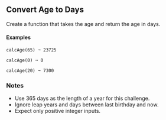 ## Convert Age to Days

Create a function that takes the age and return the age in days.

#### Examples

```text
calcAge(65) ➞ 23725

calcAge(0) ➞ 0

calcAge(20) ➞ 7300
```

### Notes

- Use 365 days as the length of a year for this challenge.
- Ignore leap years and days between last birthday and now.
- Expect only positive integer inputs.
